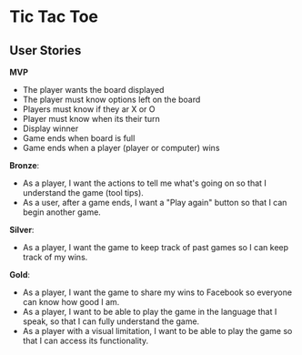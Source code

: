 # Tic Tac Toe

## User Stories

**MVP**

- The player wants the board displayed
- The player must know options left on the board
- Players must know if they ar X or O
- Player must know when its their turn
- Display winner
- Game ends when board is full 
- Game ends when a player (player or computer) wins

**Bronze**:

- As a player, I want the actions to tell me what's going on so that I understand the game (tool tips).
- As a user, after a game ends, I want a "Play again" button so that I can begin another game.

**Silver**:

- As a player, I want the game to keep track of past games so I can keep track of my wins.

**Gold**:

- As a player, I want the game to share my wins to Facebook so everyone can know how good I am.
- As a player, I want to be able to play the game in the language that I speak, so that I can fully understand the game.
- As a player with a visual limitation, I want to be able to play the game so that I can access its functionality.
